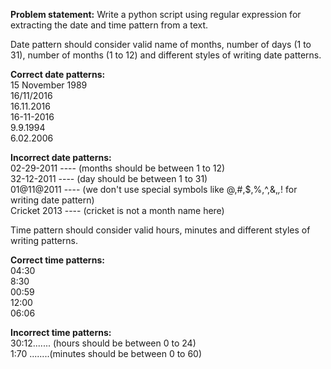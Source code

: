 **Problem statement:** Write a python script using regular expression for extracting the date and time pattern from a text.

Date pattern should consider valid name of months, number of days (1 to 31), number of months (1 to 12) and different styles of writing date patterns.   

**Correct date patterns:**<br>
15 November 1989<br>
16/11/2016<br>
16.11.2016<br>
16-11-2016<br>
9.9.1994<br>
6.02.2006<br>
    
**Incorrect date patterns:**<br>
02-29-2011  ---- (months should be between 1 to 12) <br>
32-12-2011  ---- (day should be between 1 to 31)<br>
01@11@2011  ---- (we don't use special symbols like @,#,$,%,^,&,*,*! for writing date pattern)<br>
Cricket 2013 ---- (cricket is not a month name here)<br>
		
Time pattern should consider valid hours, minutes and different styles of writing patterns. 

**Correct time patterns:**<br>
04:30 <br>
8:30 <br>
00:59 <br>
12:00 <br>
06:06 <br>
   
**Incorrect time patterns:**<br>
30:12....... (hours should be between 0 to 24) <br>
1:70 ........(minutes should be between 0 to 60)<br>
